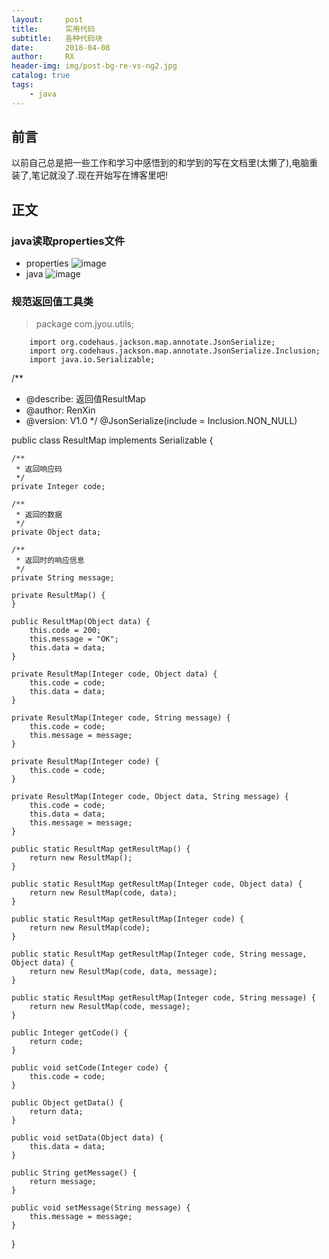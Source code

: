 ```yaml
---
layout:     post
title:      实用代码
subtitle:   各种代码块
date:       2018-04-08
author:     RX
header-img: img/post-bg-re-vs-ng2.jpg
catalog: true
tags:
    - java
---
```


##  前言

以前自己总是把一些工作和学习中感悟到的和学到的写在文档里(太懒了),电脑重装了,笔记就没了.现在开始写在博客里吧!

##  正文

###  java读取properties文件
* properties
![image](http://upload-images.jianshu.io/upload_images/11543259-43626c03f661aa07.png?imageMogr2/auto-orient/strip%7CimageView2/2/w/1240)
* java
![image](http://upload-images.jianshu.io/upload_images/11543259-51716342b50f424f.png?imageMogr2/auto-orient/strip%7CimageView2/2/w/1240)

### 规范返回值工具类

>package com.jyou.utils;

        import org.codehaus.jackson.map.annotate.JsonSerialize;
        import org.codehaus.jackson.map.annotate.JsonSerialize.Inclusion;
        import java.io.Serializable;
/**
 * @describe:  返回值ResultMap
 * @author: RenXin
 * @version: V1.0
 */
@JsonSerialize(include = Inclusion.NON_NULL)

public class ResultMap implements Serializable {

    /**
     * 返回响应码
     */
    private Integer code;

    /**
     * 返回的数据
     */
    private Object data;

    /**
     * 返回时的响应信息
     */
    private String message;

    private ResultMap() {
    }

    public ResultMap(Object data) {
        this.code = 200;
        this.message = "OK";
        this.data = data;
    }

    private ResultMap(Integer code, Object data) {
        this.code = code;
        this.data = data;
    }

    private ResultMap(Integer code, String message) {
        this.code = code;
        this.message = message;
    }

    private ResultMap(Integer code) {
        this.code = code;
    }

    private ResultMap(Integer code, Object data, String message) {
        this.code = code;
        this.data = data;
        this.message = message;
    }

    public static ResultMap getResultMap() {
        return new ResultMap();
    }

    public static ResultMap getResultMap(Integer code, Object data) {
        return new ResultMap(code, data);
    }

    public static ResultMap getResultMap(Integer code) {
        return new ResultMap(code);
    }

    public static ResultMap getResultMap(Integer code, String message, Object data) {
        return new ResultMap(code, data, message);
    }

    public static ResultMap getResultMap(Integer code, String message) {
        return new ResultMap(code, message);
    }

    public Integer getCode() {
        return code;
    }

    public void setCode(Integer code) {
        this.code = code;
    }

    public Object getData() {
        return data;
    }

    public void setData(Object data) {
        this.data = data;
    }

    public String getMessage() {
        return message;
    }

    public void setMessage(String message) {
        this.message = message;
    }
}

